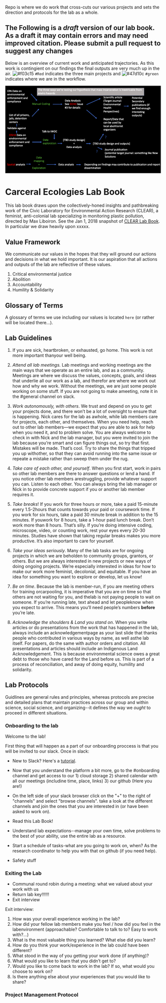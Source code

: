 
Repo is where we do work that cross-cuts our various projects and sets the direction and protocols for the lab as a whole.


## The Following is a *draft* version of our lab book. As a draft it may contain errors and may need improved citation. Please submit a pull request to suggest any changes



Below is an overview of current work and anticipated trajectories. As this work is contingient on our findings the final outputs are very much up in the air. ![#f03c15](https://placehold.it/15/f03c15/000000?text=+) `#Red` indicates the three main projects and ![#47d10c](https://placehold.it/15/47d10c/000000?text=+) `#green` indicates where we are in the workflow.


![alt text](https://github.com/Carceral-Ecologies/lab_book/blob/master/Screen%20Shot%202020-04-09%20at%209.20.38%20PM.png)

# Carceral Ecologies Lab Book

This lab book draws upon the collectively-honed insights and pathbreaking work of the Civic Laboratory for Environmental Action Research (CLEAR), a feminist, anti-colonial lab specializing in monitoring plastic pollution, directed by Max Liboiron. See the Jan 1, 2018 snapshot of [CLEAR Lab Book](https://civiclaboratory.nl/clear-lab-book/). In particular we draw heavily upon xxxxx.


 ##	__Value Framework__


We communicate our values in the hopes that they will ground our actions and decisions in what we hold important. It is our aspiration that all actions and outputs of the lab are reflective of these values.

1. Critical environmental justice
2. Abolition
3. Accountability
4. Humility & Solidarity


## Glossary of Terms
A glossary of terms we use including our values is located `here` (or rather will be located there...). 

## Lab Guidelines

1. If you are sick, heartbroken, or exhausted, go home. This work is not more important thanyour well being.

2. *Attend all lab meetings.* Lab meetings and working meetings are the main ways that we operate as an entire lab, and as a community. Meetings are where we discuss the values, concepts, goals, and ideas that underlie all our work as a lab, and therefor are where we work out how and why we work. Without the meetings, we are just some people working on some stuff. If you are not going to make ameeting, note it in the #general channel on slack.

3. *Work autonomously, with others*. We trust and depend on you to get your projects done, and there won’t be a lot of oversight to ensure that is happening. Nick cares for the lab as awhole, while lab members care for projects, each other, and themselves. When you need help, reach out to other lab members—we expect that you are able to ask for help when you need it, and to problem solve. You are always welcome to check in with Nick and the lab manager, but you were invited to join the lab because you’re smart and can figure things out, so try that first. Mistakes will be made. That’s cool. Try to share the things that tripped you up withother, so that they can avoid running into the same issue or repeate a mistake rather than sweep them under the rug. 

4. *Take care of each other, and yourself*. When you first start, work in pairs so other lab members are there to answer questions or lend a hand. If you notice other lab members arestruggling, provide whatever support you can. Listen to each other. You can always bring the lab manager or Nick in to provide concrete support if you or another lab member requires it.

5. *Take breaks*! If you work for three hours or more, take a paid 15-minute  every 1.5-2hours that counts towards your paid or coursework time. If you work for six hours, take a paid 30 minute break in addition to the 15 minutes. If youwork for 8 hours, take a 1-hour paid lunch break. Don’t work more than 8 hours. That’s silly. If you’re doing intensive coding, microscope, video, or counting work, rest your eyes every 20-30 minutes. Studies have shown that taking regular breaks makes you more productive. It’s also important to care for yourself.

6. *Take your ideas seriously*. Many of the lab tasks are for ongoing projects in which we are beholden to community groups, grantors, or others. But we are always interested in new projects or new ways of doing ongoing projects. We’re especially interested in ideas for how to make our work more feminist, decolonial, and equitable. If you have an idea for something you want to explore or develop, let us know! 

7. *Be on time*. Because the lab is member-run, if you are meeting others for training orcarpooling, it is imperative that you are on time so that others are not waiting for you, and thelab is not paying people to wait on someone. If you’re running late, text ahead and let peopleknow when you expect to arrive. This means you’ll need people’s numbers __before__ you’re late.

8. *Acknowledge the shoulders & Land you stand on*. When you write articles or do presentations from the work that has happened in the lab, always include an acknowledgementpage as your last slide that thanks people who contributed in various ways by name, as well asthe lab itself. For papers, do the same with author orders and citation. All presentations and articles should include an Indigenous Land Acknowledgement. This is because environmental science owes a great debt to those who have cared for the Land before us. This is part of a process of reconciliation, and away of doing equity, humility and solidarity.


## Lab Protocols 

Guidlines are general rules and principles, whereas protocols are precise and detailed plans that maintain practices across our group and within science, social science, and organizing--it defines the way we *ought* to proceed in different situations.


### Onboarding to the lab
Welcome to the lab!

First thing that will happen as a part of our onboarding proccess is that you will be invited to our slack. Once in slack:

* New to Slack? Here's a [tutorial](https://slack.com/resources/using-slack/slack-tutorials).

* Now that you understand the platform a bit more, go to the #onboarding channel and get access to our 1) cloud storage 2) shared calendar with all our meetings (includine time, place, links) 3) our github (Here you are!)

* On the left side of your slack browser click on the "+" to the right of "channels" and select "browse channels". take a look at the different channels and join the ones that you are interested in (or have been asked to work on). 

* Read this Lab Book!

* Understand lab expectations--manage your own time, solve problems to the best of your ability, use the entire lab as a resource.

* Start a schedule of tasks-what are you going to work on, when? As the research coordinator to help you with that on github (if you need help). 

* Safety stuff


### Exiting the Lab

* Communal round robin during a meeting: what we valued about your work with us
* Return lab key!!!!!!
* Exit interview

Exit interview:
1. How was your overall experience working in the lab?
2. How did your fellow lab members make you feel / how did you feel in the labenvironment (approachable? Comfortable to talk to to? Easy to work with?...)
3. What is the most valuable thing you learned? What else did you learn?
4. How do you think your work/experience in the lab could have been different?
5. What stood in the way of you getting your work done (if anything)? 
6. What would you like to learn that you didn’t get to?
7. Would you like to come back to work in the lab? If so, what would you choose to work on?
8. Is there anything else about your experiences that you would like to share?

### Project Management Protocol
